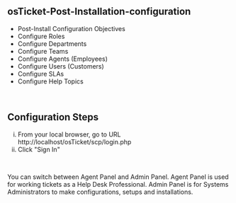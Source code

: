 <h2>osTicket-Post-Installation-configuration</h2>
<ul>
<li>Post-Install Configuration Objectives</li>
<li>Configure Roles</li>
<li>Configure Departments</li>
<li>Configure Teams</li>
<li>Configure Agents (Employees)</li>
<li>Configure Users (Customers)</li>
<li>Configure SLAs</li>
<li>Configure Help Topics</li>
</ul>
<br>
<h2>Configuration Steps</h2>
<ol type="i">
<li>From your local browser, go to URL http://localhost/osTicket/scp/login.php</li>
<li>Click "Sign In"</li>
</ol>
<br>
<p>You can switch between Agent Panel and Admin Panel. Agent Panel is used for working tickets as a Help Desk Professional. 
Admin Panel is for Systems Administrators to make configurations, setups and installations. </p>
